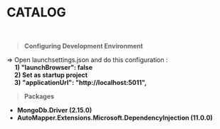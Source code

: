 ﻿# **CATALOG**
</br></hr>

> **Configuring Development Environment**
<p>
    => Open launchsettings.json and do this configuration :
    <br> &emsp; <b>
    1) "launchBrowser": false
     <br> &emsp; <b>
    2) Set as startup project 
     <br> &emsp; <b>
    3) "applicationUrl": "http://localhost:5011",
</p>

> Packages
* MongoDb.Driver (2.15.0)
* AutoMapper.Extensions.Microsoft.DependencyInjection (11.0.0)